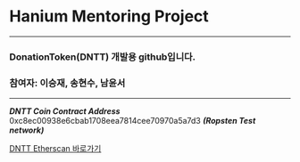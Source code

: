 # Hanium Mentoring Project
---
### DonationToken(DNTT) 개발용 github입니다.
### 참여자: 이승재, 송현수, 남윤서  
---
***DNTT Coin Contract Address***    
0xc8ec00938e6cbab1708eea7814cee70970a5a7d3 ***(Ropsten Test network)***

[DNTT Etherscan 바로가기](https://ropsten.etherscan.io/token/0xc8ec00938e6cbab1708eea7814cee70970a5a7d3?a=0x1b8b369ea5cda7e9a679631b66bb018c06d34afa)
